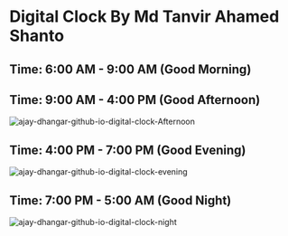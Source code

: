 # Digital Clock By Md Tanvir Ahamed Shanto

## Time: 6:00 AM - 9:00 AM (Good Morning)


## Time: 9:00 AM - 4:00 PM (Good Afternoon)

![ajay-dhangar-github-io-digital-clock-Afternoon](https://user-images.githubusercontent.com/99037494/227425340-3f300350-121e-40ea-824c-aea8065115ca.png)


## Time: 4:00 PM - 7:00 PM (Good Evening)

![ajay-dhangar-github-io-digital-clock-evening](https://user-images.githubusercontent.com/99037494/227771130-2adf1b20-0307-4e8a-8e59-32632f11a9ec.png)


## Time: 7:00 PM - 5:00 AM  (Good Night)

![ajay-dhangar-github-io-digital-clock-night](https://user-images.githubusercontent.com/99037494/227576070-a2f2e8f6-40bd-4663-abef-1ff0290aa1cd.png)
